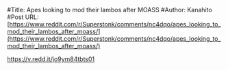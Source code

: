#Title: Apes looking to mod their lambos after MOASS
#Author: Kanahito
#Post URL: [https://www.reddit.com/r/Superstonk/comments/nc4dqo/apes_looking_to_mod_their_lambos_after_moass/](https://www.reddit.com/r/Superstonk/comments/nc4dqo/apes_looking_to_mod_their_lambos_after_moass/)


https://v.redd.it/jo9ym84tbts01